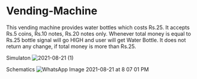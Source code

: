 # Vending-Machine
This vending machine provides water bottles which costs Rs.25. It accepts Rs.5 coins, Rs.10 notes, Rs.20 notes only. Whenever total money is equal to Rs.25 bottle signal will go HIGH and user will get Water Bottle. It does not return any change, if total money is more than Rs.25.

Simulaton
![2021-08-21 (1)](https://user-images.githubusercontent.com/69066316/130328485-cf312fc6-c7f7-4720-8bc9-a7b3e4961dd3.png)

Schematics
![WhatsApp Image 2021-08-21 at 8 07 01 PM](https://user-images.githubusercontent.com/69066316/130328487-47d5c8bc-3f06-4097-aab6-f38dcc0f35f0.jpeg)
